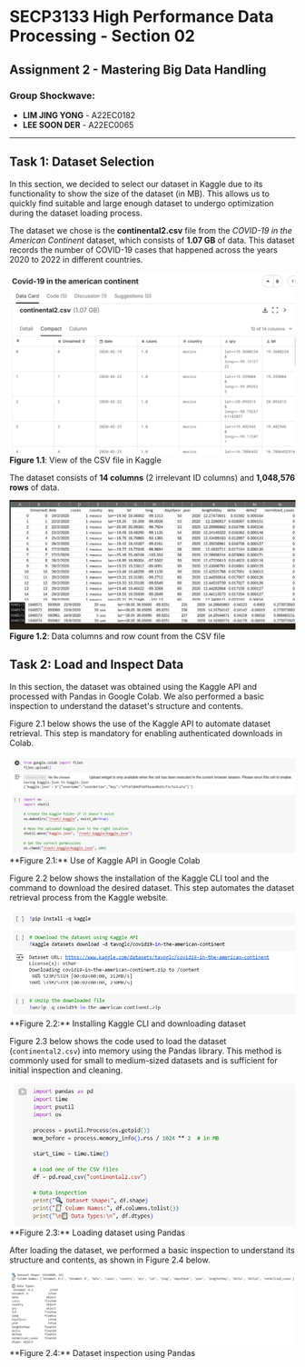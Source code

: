 # SECP3133 High Performance Data Processing - Section 02

## Assignment 2 - Mastering Big Data Handling

### Group Shockwave:
- **LIM JING YONG** - A22EC0182  
- **LEE SOON DER** - A22EC0065

---

## Task 1: Dataset Selection

In this section, we decided to select our dataset in Kaggle due to its functionality to show the size of the dataset (in MB). This allows us to quickly find suitable and large enough dataset to undergo optimization during the dataset loading process.

The dataset we chose is the **continental2.csv** file from the _COVID-19 in the American Continent_ dataset, which consists of **1.07 GB** of data. This dataset records the number of COVID-19 cases that happened across the years 2020 to 2022 in different countries.

![Kaggle CSV View](figures/Kaggle_Dataset.png)  
**Figure 1.1**: View of the CSV file in Kaggle

The dataset consists of **14 columns** (2 irrelevant ID columns) and **1,048,576 rows** of data.

![CSV Screenshot Part 1](figures/csv_screenshot1.png)  
![CSV Screenshot Part 2](figures/csv_screenshot2.png)  
**Figure 1.2**: Data columns and row count from the CSV file

## Task 2: Load and Inspect Data

In this section, the dataset was obtained using the Kaggle API and processed with Pandas in Google Colab. We also performed a basic inspection to understand the dataset's structure and contents.

Figure 2.1 below shows the use of the Kaggle API to automate dataset retrieval. This step is mandatory for enabling authenticated downloads in Colab.

<img src="figures/Task2.1.png" alt="Using Kaggle API in Colab" width="600"/>  
**Figure 2.1:** Use of Kaggle API in Google Colab

Figure 2.2 below shows the installation of the Kaggle CLI tool and the command to download the desired dataset. This step automates the dataset retrieval process from the Kaggle website.

<img src="figures/Task2.2.png" alt="Installing Kaggle CLI and downloading dataset" width="600"/>  
**Figure 2.2:** Installing Kaggle CLI and downloading dataset

Figure 2.3 below shows the code used to load the dataset (`continental2.csv`) into memory using the Pandas library. This method is commonly used for small to medium-sized datasets and is sufficient for initial inspection and cleaning.

<img src="figures/Task2.3.png" alt="Loading CSV with Pandas" width="600"/>  
**Figure 2.3:** Loading dataset using Pandas

After loading the dataset, we performed a basic inspection to understand its structure and contents, as shown in Figure 2.4 below.

<img src="figures/Task2.4.png" alt="Inspecting the dataset with Pandas" width="600"/>  
**Figure 2.4:** Dataset inspection using Pandas



